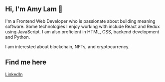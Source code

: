## Hi, I'm Amy Lam 👋 

I'm a Frontend Web Developer who is passionate about building meaning software. Some technologies I enjoy working with include React and Redux using JavaScript. I am also proficient in HTML, CSS, backend development and Python.

I am interested about blockchain, NFTs, and cryptocurrency. 

## Find me here
<a href='https://www.linkedin.com/in/someilam/'>LinkedIn</a>
